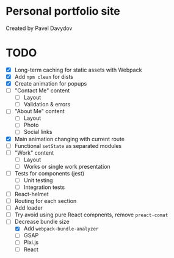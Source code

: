 # Personal portfolio site

Created by Pavel Davydov

# TODO

- [x] Long-term caching for static assets with Webpack
- [x] Add `npm clean` for dists
- [x] Create animation for popups
- [ ] "Contact Me" content
  - [ ] Layout
  - [ ] Validation & errors
- [ ] "About Me" content
  - [ ] Layout
  - [ ] Photo
  - [ ] Social links
- [x] Main animation changing with current route
- [ ] Functional `setState` as separated modules
- [ ] "Work" content
  - [ ] Layout
  - [ ] Works or single work presentation
- [ ] Tests for components (jest)
  - [ ] Unit testing
  - [ ] Integration tests
- [ ] React-helmet
- [ ] Routing for each section
- [ ] Add loader
- [ ] Try avoid using pure React compnents, remove `preact-comat`
- [ ] Decrease bundle size
  - [x] Add `webpack-bundle-analyzer`
  - [ ] GSAP
  - [ ] Pixi.js
  - [ ] React